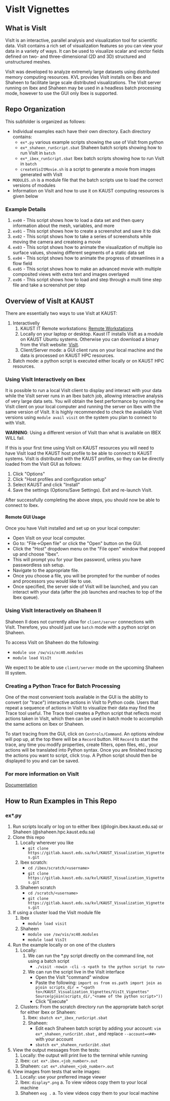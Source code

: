 # VisIt Vignettes

## What is VisIt
VisIt is an interactive, parallel analysis and visualization tool for scientific data. VisIt contains a rich set of visualization features so you can
view your data in a variety of ways. It can be used to visualize scalar and vector fields defined on two- and three-dimensional (2D and 3D) structured and
unstructured meshes. 

VisIt was developed to analyze extremely large datasets using distributed memory computing resources. KVL provides VisIt installs on Ibex and Shaheen to facilitate large scale distributed visualizations. The VisIt server running on Ibex and Shaheen may be used in a headless batch processing mode, however to use the GUI only Ibex is supported.


## Repo Organization
This subfolder is organized as follows:
- Individual examples each have their own directory. Each directory contains:
    - ``ex*.py`` various example scripts showing the use of VisIt from python
    - ``ex*_shaheen_runScript.sbat`` Shaheen batch scripts showing how to run VisIt in ``batch``
    - ``ex*_ibex_runScript.sbat`` Ibex batch scripts showing how to run VisIt in ``batch``
    - ``createVisItMovie.sh`` is a script to generate a movie from images generated with VisIt
- ``MODULES.sh`` is a module file that the batch scripts use to load the correct versions of modules
- Information on VisIt and how to use it on KAUST computing resources is given below

### Example Details
1. ``ex00`` - This script shows how to load a data set and then query information about the mesh, variables, and more
2. ``ex01`` - This script shows how to create a screenshot and save it to disk
3. ``ex02`` - This script shows how to take a series of screenshots while moving the camera and createing a movie
4. ``ex03`` - This script shows how to animate the visualization of multiple iso surface values, showing different segments of a static data set
5. ``ex04`` - This script shows how to animate the progress of streamlines in a flow field
6. ``ex05`` - This script shows how to make an advanced movie with multiple composited views with extra text and images overlayed
7. ``ex06`` - This script shows how to load and step through a multi time step file and take a screenshot per step


## Overview of VisIt at KAUST
There are essentially two ways to use VisIt at KAUST:
1. Interactivelly
    1. KAUST IT Remote workstations: [Remote Workstations](https://myws.kaust.edu.sa/)
    2. Locally on your laptop or desktop. Kaust IT installs VisIt as a module on KAUST Ubuntu systems. Otherwise you can download a binary from the VisIt website: [VisIt](https://visit-dav.github.io/visit-website/releases-as-tables/#latest).
    3. Client/Server mode: a GUI client runs on your local machine and the data is processed on KAUST HPC resources. 
2. Batch mode: a python script is executed either locally or on KAUST HPC resources.


### Using VisIt Interactively on Ibex
It is possible to run a local VisIt client to display and interact with your data while the VisIt server runs in an Ibex batch job, allowing interactive analysis of very large data sets. You will obtain the best performance by running the VisIt client on your local computer and running the server on Ibex with the same version of VisIt. It is highly recommended to check the available VisIt versions using ``module avail visit`` on the system you plan to connect to with VisIt.

**WARNING**: Using a different version of VisIt than what is available on IBEX WILL fail. 

If this is your first time using VisIt on KAUST resources you will need to have VisIt load the KAUST host profile to be able to connect to KAUST systems. VisIt is distributed with the KAUST profiles, so they can be directly loaded from the VisIt GUI as follows:
1. Click "Options"
2. Click "Host profiles and configuration setup"
3. Select KAUST and click "Install"
2. Save the settings (Options/Save Settings).
Exit and re-launch VisIt.

After successfully completing the above steps, you should now be able to connect to Ibex.


#### Remote GUI Usage
Once you have VisIt installed and set up on your local computer:

-  Open VisIt on your local computer.
-  Go to: "File→Open file" or click the "Open" button on the GUI.
-  Click the "Host" dropdown menu on the "File open" window that popped up and choose "Ibex".
-  This will prompt you for your Ibex password, unless you have passwordless ssh setup.
-  Navigate to the appropriate file.
-  Once you choose a file, you will be prompted for the number of nodes and processors you would like to use.
-  Once specified, the server side of VisIt will be launched, and you can interact with your data (after the job launches and reaches to top of the Ibex queue).


### Using VisIt Interactively on Shaheen II
Shaheen II does not currently allow for ``client/server`` connections with VisIt. Therefore, you should just use ``batch`` mode with a python script on Shaheen. 

To access VisIt on Shaheen do the following:
* ``module use /sw/vis/xc40.modules``
* ``module load VisIt``


We expect to be able to use ``client/server`` mode on the upcoming Shaheen III system. 


### Creating a Python Trace for Batch Processing
One of the most convenient tools available in the GUI is the ability to convert (or "trace") interactive actions in VisIt to Python code. Users that repeat
a sequence of actions in VisIt to visualize their data may find the Trace tool useful. The Trace tool creates a Python script that reflects most actions
taken in VisIt, which then can be used in batch mode to accomplish the same actions on Ibex or Shaheen.

To start tracing from the GUI, click on ``Controls/Command``. An options window will pop up, at the top there will be a ``Record`` button. Hit ``Record`` to start the trace, any time you modify properties, create filters, open files, etc., your actions will be translated into Python syntax. Once you are finished tracing the actions you want to script, click ``Stop``. A Python script should then be displayed to you and can be saved.


### For more information on VisIt
[Documentation](https://visit-sphinx-github-user-manual.readthedocs.io/en/develop/index.html)


## How to Run Examples in This Repo

### ex*.py
1. Run scripts locally or log on to either Ibex (<username>@ilogin.ibex.kaust.edu.sa) or Shaheen (<username>@shaheen.hpc.kaust.edu.sa)
2. Clone this repo
    1. Locally wherever you like
        * ``git clone https://gitlab.kaust.edu.sa/kvl/KAUST_Visualization_Vignettes.git``
    2. Ibex scratch:
        * ``cd /ibex/scratch/<username>``
        * ``git clone https://gitlab.kaust.edu.sa/kvl/KAUST_Visualization_Vignettes.git``
    3. Shaheen scratch
        * ``cd /scratch/<username>``
        * ``git clone https://gitlab.kaust.edu.sa/kvl/KAUST_Visualization_Vignettes.git``
3. If using a cluster load the VisIt module file
    1. Ibex
        * ``module load visit``
    2. Shaheen
        * ``module use /sw/vis/xc40.modules``
        * ``module load VisIt``
4. Run the example locally or on one of the clusters
    1. Locally: 
        1. We can run the *.py script directly on the command line, not using a batch script
            * ``./visit -nowin -cli -s <path to the python script to run>``
        2. We can run the script live in the VisIt interface
            * Open the VisIt "command" window
            * Paste the following: 
                ``import os
                  from os.path import join as pjoin
                  scripts_dir = "<path to>/KAUST_Visualization_Vignettes/VisIt_Vignettes"
                  Source(pjoin(scripts_dir,"<name of the python script>"))``
            * Click "Execute"
    2. Clusters: From the scratch directory run the appropriate batch script for either Ibex or Shaheen:
        1. Ibex: ``sbatch ex*_ibex_runScript.sbat``
        2. Shaheen: 
            * Edit each Shaheen batch script by adding your account: ``vim ex*_shaheen_runScribt.sbat`` , and replace ``--account=<##>`` with your account
            * ``sbatch ex*_shaheen_runScribt.sbat``
5. View the output messages from the tests: 
    1. Locally: the output will print live to the terminal while running
    2. Ibex: ``cat ex*.ibex.<job_number>.out``
    3. Shaheen: ``cat ex*.shaheen_<job_number>.out``
6. View images from tests that write images:
    1. Locally: use your preferred image viewer 
    2. Ibex: ``display*.png``
        a. To view videos copy them to your local machine
    3. Shaheen ``eog .``
        a. To view videos copy them to your local machine

